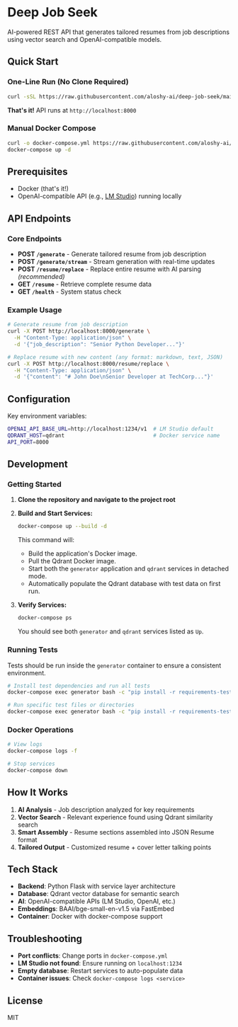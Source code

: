 # Deep Job Seek

AI-powered REST API that generates tailored resumes from job descriptions using vector search and OpenAI-compatible models.

## Quick Start

### One-Line Run (No Clone Required)
```bash
curl -sSL https://raw.githubusercontent.com/aloshy-ai/deep-job-seek/main/run.sh | bash
```
**That's it!** API runs at `http://localhost:8000`

### Manual Docker Compose
```bash
curl -o docker-compose.yml https://raw.githubusercontent.com/aloshy-ai/deep-job-seek/main/docker-compose.yml
docker-compose up -d
```

## Prerequisites
- Docker (that's it!)
- OpenAI-compatible API (e.g., [LM Studio](https://lmstudio.ai/)) running locally

## API Endpoints

### Core Endpoints
- **POST `/generate`** - Generate tailored resume from job description
- **POST `/generate/stream`** - Stream generation with real-time updates  
- **POST `/resume/replace`** - Replace entire resume with AI parsing *(recommended)*
- **GET `/resume`** - Retrieve complete resume data
- **GET `/health`** - System status check

### Example Usage
```bash
# Generate resume from job description
curl -X POST http://localhost:8000/generate \
  -H "Content-Type: application/json" \
  -d '{"job_description": "Senior Python Developer..."}'

# Replace resume with new content (any format: markdown, text, JSON)
curl -X POST http://localhost:8000/resume/replace \
  -H "Content-Type: application/json" \
  -d '{"content": "# John Doe\nSenior Developer at TechCorp..."}'
```

## Configuration
Key environment variables:
```bash
OPENAI_API_BASE_URL=http://localhost:1234/v1  # LM Studio default
QDRANT_HOST=qdrant                            # Docker service name
API_PORT=8000
```

## Development

### Getting Started

1.  **Clone the repository and navigate to the project root**

2.  **Build and Start Services:**

    ```bash
    docker-compose up --build -d
    ```

    This command will:
    - Build the application's Docker image.
    - Pull the Qdrant Docker image.
    - Start both the `generator` application and `qdrant` services in detached mode.
    - Automatically populate the Qdrant database with test data on first run.

3.  **Verify Services:**

    ```bash
    docker-compose ps
    ```

    You should see both `generator` and `qdrant` services listed as `Up`.

### Running Tests

Tests should be run inside the `generator` container to ensure a consistent environment.

```bash
# Install test dependencies and run all tests
docker-compose exec generator bash -c "pip install -r requirements-test.txt && pytest"

# Run specific test files or directories
docker-compose exec generator bash -c "pip install -r requirements-test.txt && pytest tests/unit/"
```

### Docker Operations
```bash
# View logs
docker-compose logs -f

# Stop services
docker-compose down
```

## How It Works
1. **AI Analysis** - Job description analyzed for key requirements
2. **Vector Search** - Relevant experience found using Qdrant similarity search  
3. **Smart Assembly** - Resume sections assembled into JSON Resume format
4. **Tailored Output** - Customized resume + cover letter talking points

## Tech Stack
- **Backend**: Python Flask with service layer architecture
- **Database**: Qdrant vector database for semantic search
- **AI**: OpenAI-compatible APIs (LM Studio, OpenAI, etc.)
- **Embeddings**: BAAI/bge-small-en-v1.5 via FastEmbed
- **Container**: Docker with docker-compose support

## Troubleshooting
- **Port conflicts**: Change ports in `docker-compose.yml`
- **LM Studio not found**: Ensure running on `localhost:1234`
- **Empty database**: Restart services to auto-populate data
- **Container issues**: Check `docker-compose logs <service>`

## License
MIT